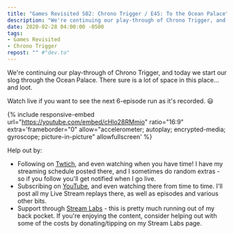 ```yaml
---
title: "Games Revisited S02: Chrono Trigger / E45: To the Ocean Palace"
description: "We're continuing our play-through of Chrono Trigger, and today we start our slog through the Ocean Palace. There sure is a lot of space in this place&hellip; and loot."
date: 2020-02-28 04:00:00 -0500
tags:
- Games Revisited
- Chrono Trigger
repost: "" #"dev.to"
---
```


We're continuing our play-through of Chrono Trigger, and today we start our slog through the Ocean Palace. There sure is a lot of space in this place&hellip; and loot.

Watch live if you want to see the next 6-episode run as it's recorded. :smiley:
<!--more-->

{% include responsive-embed url="https://youtube.com/embed/cHlo28RMmio" ratio="16:9" extra='frameborder="0" allow="accelerometer; autoplay; encrypted-media; gyroscope; picture-in-picture" allowfullscreen' %}

Help out by:
 * Following on [Twtich](https://twitch.tv/AnonJr_Live), and even watching when you have time! I have my streaming schedule posted there, and I sometimes do random extras - so if you follow you'll get notified when I go live.
 * Subscribing on [YouTube](http://www.youtube.com/channel/UCXafqhKHbkSUIrq0LAuu0tw), and even watching there from time to time. I'll post all my Live Stream replays there, as well as episodes and various other bits.
 * Support through [Stream Labs](https://streamlabs.com/anonjr_live) - this is pretty much running out of my back pocket. If you're enjoying the content, consider helping out with some of the costs by donating/tipping on my Stream Labs page.